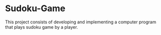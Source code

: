 # Sudoku-Game
This project consists of developing and implementing a computer program that plays  sudoku game by a player.
